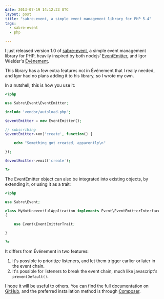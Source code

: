 ```yaml
---
date: 2013-07-19 14:12:23 UTC
layout: post
title: "sabre-event, a simple event management library for PHP 5.4"
tags:
  - sabre-event
  - php

---
```


I just released version 1.0 of [sabre-event][1], a simple event management
library for PHP, heavily inspired by both nodejs' [EventEmitter][2], and Igor
Wielder's [Événement][3].

This library has a few extra features not in Événement that I really needed,
and Igor had no plans adding it to his library, so I wrote my own.

In a nutshell, this is how you use it:

```php
<?php

use Sabre\Event\EventEmitter;

include 'vendor/autoload.php';

$eventEmitter = new EventEmitter();

// subscribing
$eventEmitter->on('create', function() {

    echo "Something got created, apparently\n"

});

$eventEmitter->emit('create');

?>
```

The EventEmitter object can also be integrated into existing objects, by
extending it, or using it as a trait:

```php
<?php

use Sabre\Event;

class MyNotUneventfulApplication implements Event\EventEmitterInterface
{

    use Event\EventEmitterTrait;

}

?>
```

It differs from Événement in two features:

1. It's possible to prioritize listeners, and let them trigger earlier or
   later in the event chain.
2. It's possible for listeners to break the event chain, much like
   javascript's `preventDefault()`.

I hope it will be useful to others. You can find the full documentation on
[GitHub][1], and the preferred installation method is through [Composer][4].

[1]: https://github.com/fruux/sabre-event
[2]: http://nodejs.org/api/events.html#events_class_events_eventemitter
[3]: https://github.com/igorw/evenement
[4]: https://packagist.org/packages/sabre/event
